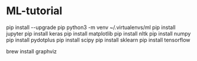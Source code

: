 # ML-tutorial

pip install --upgrade pip
python3 -m venv ~/.virtualenvs/ml
pip install jupyter
pip install keras
pip install matplotlib
pip install nltk
pip install numpy
pip install pydotplus
pip install scipy
pip install sklearn
pip install tensorflow

brew install graphviz
